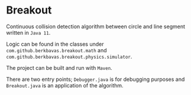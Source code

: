 # Breakout

Continuous collision detection algorithm between circle and line segment written in `Java 11`.

Logic can be found in the classes under ``com.github.berkbavas.breakout.math``
and ``com.github.berkbavas.breakout.physics.simulator``.

The project can be built and run with ``Maven``.

There are two entry points; ``Debugger.java`` is for debugging purposes
and ``Breakout.java`` is an application of the algorithm.